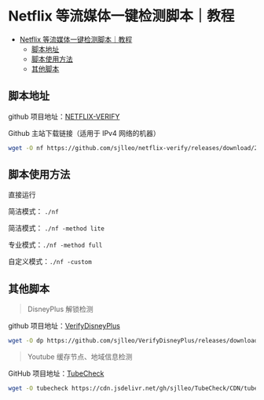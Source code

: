 <!--
 * @Description: 
 * @Author: alphapenng
 * @Github: 
 * @Date: 2022-01-04 09:10:46
 * @LastEditors: alphapenng
 * @LastEditTime: 2023-01-15 21:39:18
 * @FilePath: /balabala/content/private/Netflix 等流媒体一键检测脚本｜教程.md
-->

# Netflix 等流媒体一键检测脚本｜教程

- [Netflix 等流媒体一键检测脚本｜教程](#netflix-等流媒体一键检测脚本教程)
  - [脚本地址](#脚本地址)
  - [脚本使用方法](#脚本使用方法)
  - [其他脚本](#其他脚本)

## 脚本地址

github 项目地址：[NETFLIX-VERIFY](https://github.com/sjlleo/netflix-verify)

Github 主站下载链接（适用于 IPv4 网络的机器）

```bash
wget -O nf https://github.com/sjlleo/netflix-verify/releases/download/2.61/nf_2.61_linux_amd64 && chmod +x nf && clear && ./nf
```

## 脚本使用方法

直接运行

简洁模式： `./nf`

简洁模式： `./nf -method lite`

专业模式：`./nf -method full`

自定义模式：`./nf -custom`

## 其他脚本

> DisneyPlus 解锁检测

github 项目地址：[VerifyDisneyPlus](https://github.com/sjlleo/VerifyDisneyPlus)

```bash
wget -O dp https://github.com/sjlleo/VerifyDisneyPlus/releases/download/1.01/dp_1.01_linux_amd64 && chmod +x dp && clear && ./dp
```

> Youtube 缓存节点、地域信息检测

GitHub 项目地址：[TubeCheck](https://github.com/sjlleo/TubeCheck)

```bash
wget -O tubecheck https://cdn.jsdelivr.net/gh/sjlleo/TubeCheck/CDN/tubecheck_1.0beta_linux_amd64 && chmod +x tubecheck && clear && ./tubecheck
```
